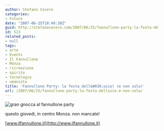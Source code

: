 ```yaml
---
author: Stefano Cecere
categories:
- Futuro
date: "2007-06-25T18:40:38Z"
guid: http://stefanocecere.com/2007/06/25/fannullone-party-la-festa-dellozio-e-non-solo/
id: 513
related_posts:
- null
tags:
- arte
- Events
- Il Fannullone
- Monza
- ricreazione
- spirito
- tecnologia
- umanista
title: 'Fannullone Party: la festa dell&#039;ozio! (e non solo)'
url: /2007/06/25/fannullone-party-la-festa-dellozio-e-non-solo/
---
```


![gran gnocca al fannullone party](http://stefanocecere.com/wp-content/uploads/sites/3/2007/06/fannullone_party.jpg)

questo giovedì, in centro Monza. non mancate!
  
[www.ilfannullone.it](http://www.ilfannullone.it)